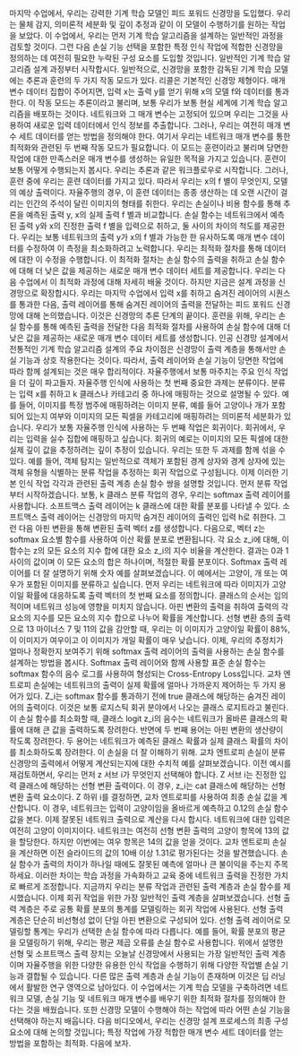 마지막 수업에서, 우리는 강력한 기계 학습 모델인 피드 포워드 신경망을 도입했다. 우리는 물체 감지, 의미론적 세분화 및 깊이 추정과 같이 이 모델이 수행하기를 원하는 작업을 보았다. 이 수업에서, 우리는 먼저 기계 학습 알고리즘을 설계하는 일반적인 과정을 검토할 것이다. 그런 다음 손실 기능 선택을 포함한 특정 인식 작업에 적합한 신경망을 정의하는 데 여전히 필요한 누락된 구성 요소를 도입할 것입니다. 일반적인 기계 학습 알고리즘 설계 과정부터 시작합시다. 일반적으로, 신경망을 포함한 감독된 기계 학습 모델에는 추론과 훈련의 두 가지 작동 모드가 있다. 리콜은 기본적인 신경망 제형이다. 매개 변수 데이터 집합이 주어지면, 입력 x는 출력 y를 얻기 위해 x의 모델 f와 데이터를 통과한다. 이 작동 모드는 추론이라고 불리며, 보통 우리가 보통 현실 세계에 기계 학습 알고리즘을 배포하는 것이다. 네트워크와 그 매개 변수는 고정되어 있으며 우리는 그것을 사용하여 새로운 입력 데이터에서 인식 정보를 추출합니다. 그러나, 우리는 여전히 매개 변수 세트 데이터를 얻는 방법을 정의해야 한다. 여기서 우리는 네트워크 매개 변수를 통한 최적화와 관련된 두 번째 작동 모드가 필요합니다. 이 모드는 훈련이라고 불리며 당면한 작업에 대한 만족스러운 매개 변수를 생성하는 유일한 목적을 가지고 있습니다. 훈련이 보통 어떻게 수행되는지 봅시다. 우리는 추론과 같은 워크플로우로 시작합니다. 그러나, 훈련 중에 우리는 훈련 데이터를 가지고 있다. 따라서 우리는 x의 f 별이 무엇인지, 모델의 예상 출력이다. 자율주행의 경우, 이 훈련 데이터는 종종 생산하는 데 오랜 시간이 걸리는 인간의 주석이 달린 이미지의 형태를 취한다. 우리는 손실이나 비용 함수를 통해 추론을 예측된 출력 y, x의 실제 출력 f 별과 비교합니다. 손실 함수는 네트워크에서 예측된 출력 y와 x의 진정한 출력 f 별을 입력으로 취하고, 둘 사이의 차이의 척도를 제공한다. 우리는 보통 네트워크의 출력 y가 x의 f 별과 가능한 한 유사하도록 매개 변수 데이터를 수정하여 이 측정을 최소화하려고 노력합니다. 우리는 최적화 절차를 통해 데이터에 대한 이 수정을 수행합니다. 이 최적화 절차는 손실 함수의 출력을 취하고 손실 함수에 대해 더 낮은 값을 제공하는 새로운 매개 변수 데이터 세트를 제공합니다. 우리는 다음 수업에서 이 최적화 과정에 대해 자세히 배울 것이다. 하지만 지금은 설계 과정을 신경망으로 확장합시다. 우리는 마지막 수업에서 입력 x를 취하고 숨겨진 레이어의 시퀀스를 통과한 다음, 출력 레이어를 통해 숨겨진 레이어의 출력을 전달하는 피드 포워드 신경망에 대해 논의했습니다. 이것은 신경망의 추론 단계의 끝이다. 훈련을 위해, 우리는 손실 함수를 통해 예측된 출력을 전달한 다음 최적화 절차를 사용하여 손실 함수에 대해 더 낮은 값을 제공하는 새로운 매개 변수 데이터 세트를 생성합니다. 인공 신경망 설계에서 전통적인 기계 학습 알고리즘 설계의 주요 차이점은 신경망이 출력 계층을 통해서만 손실 기능과 상호 작용한다는 것이다. 따라서, 출력 레이어와 손실 기능이 당면한 작업에 따라 함께 설계되는 것은 매우 합리적이다. 자율주행에서 보통 마주치는 주요 인식 작업을 더 깊이 파고들자. 자율주행 인식에 사용하는 첫 번째 중요한 과제는 분류이다. 분류는 입력 x를 취하고 k 클래스나 카테고리 중 하나에 매핑하는 것으로 설명될 수 있다. 예를 들어, 이미지를 특정 범주에 매핑하려는 이미지 분류, 예를 들어 고양이나 개가 포함되어 있는지 여부와 이미지의 모든 픽셀을 카테고리에 매핑하려는 의미론적 세분화가 있습니다. 우리가 보통 자율주행 인식에 사용하는 두 번째 작업은 회귀이다. 회귀에서, 우리는 입력을 실수 집합에 매핑하고 싶습니다. 회귀의 예로는 이미지의 모든 픽셀에 대한 실제 깊이 값을 추정하려는 깊이 추정이 있습니다. 우리는 또한 두 과제를 함께 섞을 수 있다. 예를 들어, 객체 탐지는 일반적으로 객체가 포함된 경계 상자와 경계 상자에 있는 객체 유형을 식별하는 분류 작업을 추정하는 회귀 작업으로 구성됩니다. 이제 이러한 기본 인식 작업 각각과 관련된 출력 계층 손실 함수 쌍을 설명할 것입니다. 먼저 분류 작업부터 시작하겠습니다. 보통, k 클래스 분류 작업의 경우, 우리는 softmax 출력 레이어를 사용합니다. 소프트맥스 출력 레이어는 k 클래스에 대한 확률 분포를 나타낼 수 있다. 소프트맥스 출력 레이어는 신경망의 마지막 숨겨진 레이어의 출력인 입력 h로 취한다. 그런 다음 아핀 변환을 통해 변환된 출력 벡터 z를 생성합니다. 다음으로, 벡터 z는 softmax 요소별 함수를 사용하여 이산 확률 분포로 변환됩니다. 각 요소 z_i에 대해, 이 함수는 z의 모든 요소의 지수 합에 대한 요소 z_i의 지수 비율을 계산한다. 결과는 0과 1 사이의 값이며 이 모든 요소의 합은 하나이며, 적절한 확률 분포이다. Softmax 출력 레이어를 더 잘 설명하기 위해 숫자 예를 살펴보겠습니다. 이 예에서는 고양이, 개 또는 여우가 포함된 이미지를 분류하고 싶습니다. 먼저 우리는 네트워크에 따라 이미지가 고양이일 확률에 대응하도록 출력 벡터의 첫 번째 요소를 정의합니다. 클래스의 순서는 임의적이며 네트워크 성능에 영향을 미치지 않습니다. 아핀 변환의 출력을 취하여 출력의 각 요소의 지수를 모든 요소의 지수 합으로 나누어 확률을 계산합니다. 선형 변환 층의 출력으로 13 마이너스 7 및 11의 값을 감안할 때, 우리는 이 이미지가 고양이일 확률이 88%, 이 이미지가 여우이고 이 이미지가 개일 확률이 매우 낮습니다. 이제, 우리의 추정치가 얼마나 정확한지 보여주기 위해 softmax 출력 레이어의 출력을 사용하는 손실 함수를 설계하는 방법을 봅시다. Softmax 출력 레이어와 함께 사용할 표준 손실 함수는 softmax 함수의 음수 로그를 사용하여 형성되는 Cross-Entropy Loss입니다. 교차 엔트로피 손실에는 네트워크의 출력이 실제 확률에 얼마나 가까운지 제어하는 두 가지 용어가 있다. Z_i는 softmax 함수를 통과하기 전에 true 클래스에 해당하는 숨겨진 레이어의 출력이다. 이것은 보통 로지스틱 회귀 분야에서 나오는 클래스 로지트라고 불린다. 이 손실 함수를 최소화할 때, 클래스 logit z_i의 음수는 네트워크가 올바른 클래스의 확률에 대해 큰 값을 출력하도록 장려한다. 반면에 두 번째 용어는 아핀 변환의 생산량이 작도록 장려한다. 두 용어는 네트워크가 예측된 클래스 확률과 실제 클래스 확률의 차이를 최소화하도록 장려한다. 이 손실을 더 잘 이해하기 위해. 교차 엔트로피 손실이 분류 신경망의 출력에서 어떻게 계산되는지에 대한 수치적 예를 살펴보겠습니다. 이전 예시를 재검토하면서, 우리는 먼저 z 서브 i가 무엇인지 선택해야 합니다. Z 서브 i는 진정한 입력 클래스에 해당하는 선형 변환 출력이다. 이 경우, z_i는 cat 클래스에 해당하는 선형 변환 출력 요소이다. Z 하위 i를 결정하면, 교차 엔트로피를 사용하여 최종 손실 값을 계산합니다. 이 경우, 네트워크는 입력이 고양이임을 올바르게 예측하고 0.12의 손실 함수 값을 본다. 이제 잘못된 네트워크 출력으로 계산을 다시 합시다. 네트워크에 대한 입력은 여전히 고양이 이미지이다. 네트워크는 여전히 선형 변환 출력의 고양이 항목에 13의 값을 할당한다. 하지만 이번에는 여우 항목은 14의 값을 얻을 것이다. 교차 엔트로피 손실을 계산하면 이전 슬라이드의 값의 10배 이상 1.31로 평가된다는 것을 발견했습니다. 손실 함수가 출력의 차이가 하나일 때에도 잘못된 예측에 얼마나 큰 불이익을 주는지 주목하세요. 이러한 차이는 학습 과정을 가속화하고 교육 중에 네트워크 출력을 진정한 가치로 빠르게 조정합니다. 지금까지 우리는 분류 작업과 관련된 출력 계층과 손실 함수를 제시했습니다. 이제 회귀 작업을 위한 가장 일반적인 출력 계층을 살펴보겠습니다. 선형 출력 계층은 주로 공통 확률 분포의 통계를 모델링하는 회귀 작업에 사용된다. 선형 출력 계층은 단순히 비선형성 없이 단일 아핀 변환으로 구성되어 있다. 선형 출력 레이어로 모델링할 통계는 우리가 선택한 손실 함수에 따라 다릅니다. 예를 들어, 확률 분포의 평균을 모델링하기 위해, 우리는 평균 제곱 오류를 손실 함수로 사용합니다. 위에서 설명한 선형 및 소프트맥스 출력 장치는 오늘날 신경망에서 사용되는 가장 일반적인 출력 계층이며 자율주행을 위한 다양한 유용한 인식 작업을 수행하기 위해 다양한 작업별 손실 기능과 결합될 수 있습니다. 다른 많은 출력 계층과 손실 기능이 존재하며 이것은 딥 러닝에서 활발한 연구 영역으로 남아있다. 이 수업에서는 기계 학습 모델을 구축하려면 네트워크 모델, 손실 기능 및 네트워크 매개 변수를 배우기 위한 최적화 절차를 정의해야 한다는 것을 배웠습니다. 또한 신경망 모델이 수행해야 하는 작업에 따라 어떤 손실 기능을 선택해야 하는지 배웁니다. 다음 비디오에서, 우리는 신경망 설계 프로세스의 최종 구성 요소에 대해 논의할 것입니다; 특정 작업에 가장 적합한 매개 변수 세트 데이터를 얻는 방법을 포함하는 최적화. 다음에 보자.